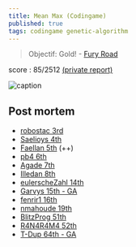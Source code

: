 ```yaml
---
title: Mean Max (Codingame)
published: true
tags: codingame genetic-algorithm
---
```

> Objectif: Gold! - [Fury Road](https://www.codingame.com/leaderboards/challenge/mean-max/global)

score : 85/2512 [(private report)](https://www.codingame.com/challengereport/9291788353f1021036f0685639e3e117d3388e9)

![caption](/images/codingame_mean_max_context.png)

## Post mortem
- [robostac 3rd](https://github.com/robostac/cg-meanmax-postmortem/blob/master/readme.md)
- [Saelioys 4th](https://github.com/Saelyos/MeanMax/blob/master/README.md)
- [Faellan 5th](https://github.com/Faellan/meanmax-postmortem/blob/master/README.md) (++)
- [pb4 6th](https://www.codingame.com/forum/t/mean-max-cc01-feedback-strategies/5030/19)
- [Agade 7th](https://www.codingame.com/forum/t/mean-max-cc01-feedback-strategies/5030/9)
- [Illedan 8th](https://www.codingame.com/forum/t/mean-max-cc01-feedback-strategies/5030/18)
- [eulerscheZahl 14th](https://www.codingame.com/forum/t/mean-max-cc01-feedback-strategies/5030/11)
- [Garvys 15th - GA](https://github.com/Garvys/MeanMax-CodinGame-Contest/blob/master/README.md)
- [fenrir1 16th](https://www.codingame.com/forum/t/mean-max-cc01-feedback-strategies/5030/42)
- [nmahoude 19th](https://www.codingame.com/forum/t/mean-max-cc01-feedback-strategies/5030/13)
- [BlitzProg 51th](https://www.codingame.com/forum/t/mean-max-cc01-feedback-strategies/5030/10)
- [R4N4R4M4 52th](https://www.codingame.com/forum/t/mean-max-cc01-feedback-strategies/5030/17)
- [T-Dup 64th - GA](https://www.codingame.com/forum/t/mean-max-cc01-feedback-strategies/5030/34)
